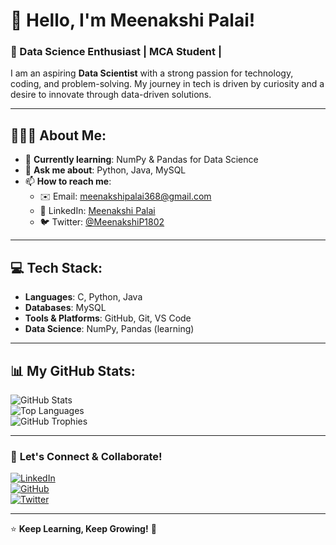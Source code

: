 # 👋 Hello, I'm Meenakshi Palai!
### 🚀 Data Science Enthusiast | MCA Student | 

I am an aspiring **Data Scientist** with a strong passion for technology, coding, and problem-solving. My journey in tech is driven by curiosity and a desire to innovate through data-driven solutions.

---

## 👨🏻‍💻 About Me:
- 🌱 **Currently learning**: NumPy & Pandas for Data Science  
- 💬 **Ask me about**: Python, Java, MySQL 
- 📫 **How to reach me**:  
  - ✉️ Email: [meenakshipalai368@gmail.com](mailto:meenakshipalai368@gmail.com)  
  - 🔗 LinkedIn: [Meenakshi Palai](https://linkedin.com/in/meenakshi-palai-1014062b5)  
  - 🐦 Twitter: [@MeenakshiP1802](https://twitter.com/MeenakshiP1802)  

---

## 💻 Tech Stack:
- **Languages**: C, Python, Java  
- **Databases**: MySQL  
- **Tools & Platforms**: GitHub, Git, VS Code  
- **Data Science**: NumPy, Pandas (learning)  

---

## 📊 My GitHub Stats:
![GitHub Stats](https://github-readme-stats.vercel.app/api?username=Meenakshi-1802&show_icons=true&theme=radical)  
![Top Languages](https://github-readme-stats.vercel.app/api/top-langs/?username=Meenakshi-1802&layout=compact)  
![GitHub Trophies](https://github-profile-trophy.vercel.app/?username=Meenakshi-1802&theme=dracula)  

---

### 🔗 **Let's Connect & Collaborate!**
[![LinkedIn](https://img.shields.io/badge/LinkedIn-Profile-blue)](https://linkedin.com/in/meenakshi-palai-1014062b5)  
[![GitHub](https://img.shields.io/badge/GitHub-Profile-black)](https://github.com/Meenakshi-1802)  
[![Twitter](https://img.shields.io/badge/Twitter-Profile-blue)](https://twitter.com/MeenakshiP1802)  

---

⭐ **Keep Learning, Keep Growing!** 🚀  
